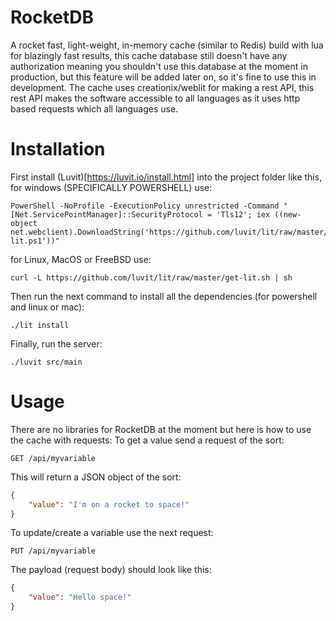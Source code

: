 # RocketDB
A rocket fast, light-weight, in-memory cache (similar to Redis) build with lua for blazingly fast results,
this cache database still doesn't have any authorization meaning you shouldn't use this database at the moment in production, but this feature will be added later on, so it's fine to use this in development.
The cache uses creationix/weblit for making a rest API, this rest API makes the software accessible to all languages as it uses http based requests which all languages use.

# Installation
First install (Luvit)[https://luvit.io/install.html] into the project folder like this,
for windows (SPECIFICALLY POWERSHELL) use:
```
PowerShell -NoProfile -ExecutionPolicy unrestricted -Command "[Net.ServicePointManager]::SecurityProtocol = 'Tls12'; iex ((new-object net.webclient).DownloadString('https://github.com/luvit/lit/raw/master/get-lit.ps1'))"
```
for Linux, MacOS or FreeBSD use:
```
curl -L https://github.com/luvit/lit/raw/master/get-lit.sh | sh
```
Then run the next command to install all the dependencies (for powershell and linux or mac):
```
./lit install
```
Finally, run the server:
```
./luvit src/main
```

# Usage
There are no libraries for RocketDB at the moment but here is how to use the cache with requests:
To get a value send a request of the sort:
```
GET /api/myvariable
```
This will return a JSON object of the sort:
```json
{
    "value": "I'm on a rocket to space!"
}
```
To update/create a variable use the next request:
```
PUT /api/myvariable
```
The payload (request body) should look like this:
```json
{
    "value": "Hello space!"
}
```